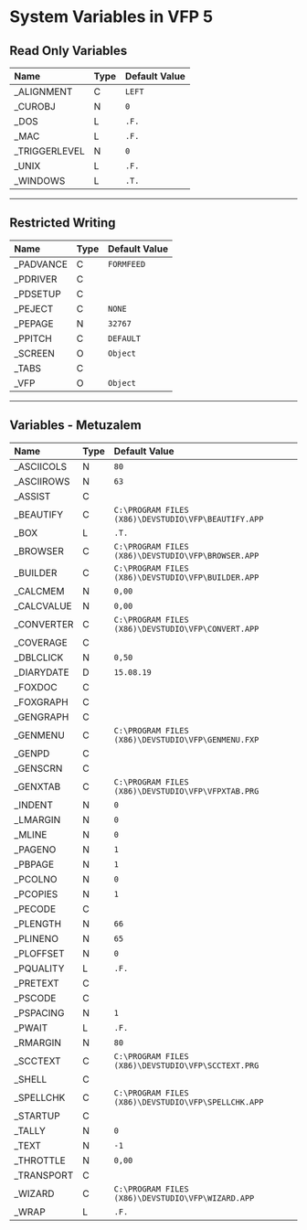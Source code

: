 # System Variables in VFP 5
## Read Only Variables
| Name  | Type | Default Value |
|:------------- |:------------- |:------------- |
| \_ALIGNMENT | C | `LEFT` |
| \_CUROBJ | N | `0` |
| \_DOS | L | `.F.` |
| \_MAC | L | `.F.` |
| \_TRIGGERLEVEL | N | `0` |
| \_UNIX | L | `.F.` |
| \_WINDOWS | L | `.T.` |

* * *
## Restricted Writing
| Name  | Type | Default Value |
|:------------- |:------------- |:------------- |
| \_PADVANCE | C | `FORMFEED` |
| \_PDRIVER | C | ` ` |
| \_PDSETUP | C | ` ` |
| \_PEJECT | C | `NONE` |
| \_PEPAGE | N | `32767` |
| \_PPITCH | C | `DEFAULT` |
| \_SCREEN | O | `Object` |
| \_TABS | C | ` ` |
| \_VFP | O | `Object` |

* * *
## Variables - Metuzalem
| Name  | Type | Default Value |
|:------------- |:------------- |:------------- |
| \_ASCIICOLS | N | `80` |
| \_ASCIIROWS | N | `63` |
| \_ASSIST | C | ` ` |
| \_BEAUTIFY | C | `C:\PROGRAM FILES (X86)\DEVSTUDIO\VFP\BEAUTIFY.APP` |
| \_BOX | L | `.T.` |
| \_BROWSER | C | `C:\PROGRAM FILES (X86)\DEVSTUDIO\VFP\BROWSER.APP` |
| \_BUILDER | C | `C:\PROGRAM FILES (X86)\DEVSTUDIO\VFP\BUILDER.APP` |
| \_CALCMEM | N | `0,00` |
| \_CALCVALUE | N | `0,00` |
| \_CONVERTER | C | `C:\PROGRAM FILES (X86)\DEVSTUDIO\VFP\CONVERT.APP` |
| \_COVERAGE | C | ` ` |
| \_DBLCLICK | N | `0,50` |
| \_DIARYDATE | D | `15.08.19` |
| \_FOXDOC | C | ` ` |
| \_FOXGRAPH | C | ` ` |
| \_GENGRAPH | C | ` ` |
| \_GENMENU | C | `C:\PROGRAM FILES (X86)\DEVSTUDIO\VFP\GENMENU.FXP` |
| \_GENPD | C | ` ` |
| \_GENSCRN | C | ` ` |
| \_GENXTAB | C | `C:\PROGRAM FILES (X86)\DEVSTUDIO\VFP\VFPXTAB.PRG` |
| \_INDENT | N | `0` |
| \_LMARGIN | N | `0` |
| \_MLINE | N | `0` |
| \_PAGENO | N | `1` |
| \_PBPAGE | N | `1` |
| \_PCOLNO | N | `0` |
| \_PCOPIES | N | `1` |
| \_PECODE | C | ` ` |
| \_PLENGTH | N | `66` |
| \_PLINENO | N | `65` |
| \_PLOFFSET | N | `0` |
| \_PQUALITY | L | `.F.` |
| \_PRETEXT | C | ` ` |
| \_PSCODE | C | ` ` |
| \_PSPACING | N | `1` |
| \_PWAIT | L | `.F.` |
| \_RMARGIN | N | `80` |
| \_SCCTEXT | C | `C:\PROGRAM FILES (X86)\DEVSTUDIO\VFP\SCCTEXT.PRG` |
| \_SHELL | C | ` ` |
| \_SPELLCHK | C | `C:\PROGRAM FILES (X86)\DEVSTUDIO\VFP\SPELLCHK.APP` |
| \_STARTUP | C | ` ` |
| \_TALLY | N | `0` |
| \_TEXT | N | `-1` |
| \_THROTTLE | N | `0,00` |
| \_TRANSPORT | C | ` ` |
| \_WIZARD | C | `C:\PROGRAM FILES (X86)\DEVSTUDIO\VFP\WIZARD.APP` |
| \_WRAP | L | `.F.` |